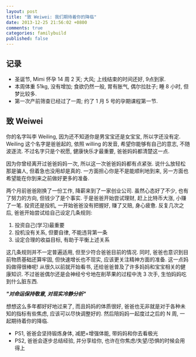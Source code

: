 ```yaml
---
layout: post
title: "致 Weiwei: 我们期待着你的降临"
date: 2013-12-25 21:56:02 +0800
comments: true
categories: familybuild
published: false
---
```

## 记录
* 圣诞节, Mimi 怀孕 14 周 2 天; 大风; 上线结束的时间还好, 9点到家.
* 本周体重 51kg, 没有增加; 食欲仍然一般, 胃有胀气, 偶尔拉肚子; 睡 8 小时, 但梦比较多.
* 第一次产前筛查已经过了一周; 约了 1 月 5 号的孕期课程第一节.

## 致 Weiwei

你的名字叫李 Weiling, 因为还不知道你是男宝宝还是女宝宝, 所以字还没有定. Weiling 这个名字是爸爸起的, 依照 willing 的发音, 希望你能够有自己的意志, 不随波逐流. 不过名字只是个祝愿, 健康快乐才最重要, 爸爸妈妈都清楚这一点.

因为你曾经离开过爸爸妈妈一次, 所以这一次爸爸妈妈都有点紧张. 说什么放轻松那是骗人, 但着急也没用却是真的. 一方面担心你是不是能顺利地到来, 另一方面也希望能在你到来之前做好更多的准备.

两个月前爸爸刚换了一份工作, 降薪来到了一家创业公司. 虽然心态好了不少, 也有了努力的方向, 但钱少了是个事实. 于是爸爸开始尝试理财, 赶上比特币大涨, 小赚了一笔. 投资还是投机, 一开始爸爸没有把握好, 赚了又赔, 身心疲惫. 反复几次之后, 爸爸开始尝试给自己设定几条规则:

1. 投资自己(学习)最重要
2. 投机没有关系, 但要自律, 不能违背第一条
3. 设定合理的收益目标, 有助于平衡上述关系

这几条规则并不一定普遍适用, 但至少符合爸爸目前的情况. 同时, 爸爸也意识到目前物质基础还算牢固, 但快速增长也不现实, 应该更关注精神方面的准备. 这一点妈妈做得很棒呢! 从很久以前就开始看书, 还给爸爸普及了许多妈妈和宝宝相关的健康知识. 不过爸爸偶尔还是会神经兮兮地在削苹果的过程中洗 3 次手, 生怕妈妈吃到什么脏东西.

***"对命运保持敬意, 对现实冷静分析"***

想想这么多年都好好地过来了, 而且妈妈的体质很好, 爸爸也无非就是对于各种未知的指标有些焦虑, 应该可以尽快调整好的. 然后陪妈妈一起度过之后的 N 周, 一起期待着你的降临.

* PS1, 爸爸会坚持锻炼身体, 减肥+增强体能, 带妈妈和你去看极光
* PS2, 爸爸会逐步总结经验, 并分享给你, 也许在你焦虑/失望/恐惧的时候会用得上
